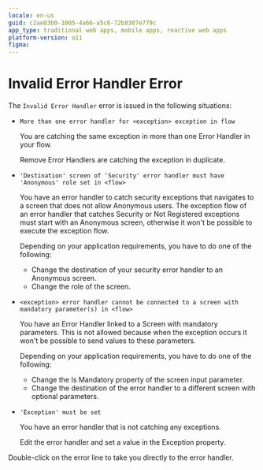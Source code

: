 ```yaml
---
locale: en-us
guid: c2ae03b0-1005-4a66-a5c6-72b8387e779c
app_type: traditional web apps, mobile apps, reactive web apps
platform-version: o11
figma:
---
```


# Invalid Error Handler Error

The `Invalid Error Handler` error is issued in the following situations:

* `More than one error handler for <exception> exception in flow`
  
    You are catching the same exception in more than one Error Handler in your flow.

    Remove Error Handlers are catching the exception in duplicate.

* `'Destination' screen of 'Security' error handler must have 'Anonymous' role set in <flow>`
  
    You have an error handler to catch security exceptions that navigates to a screen that does not allow Anonymous users. The exception flow of an error handler that catches Security or Not Registered exceptions must start with an Anonymous screen, otherwise it won't be possible to execute the exception flow.

    Depending on your application requirements, you have to do one of the following: 
    
    * Change the destination of your security error handler to an Anonymous screen.
    * Change the role of the screen.

* `<exception> error handler cannot be connected to a screen with mandatory parameter(s) in <flow>`
  
    You have an Error Handler linked to a Screen with mandatory parameters. This is not allowed because when the exception occurs it won't be possible to send values to these parameters.

    Depending on your application requirements, you have to do one of the following:
    
    * Change the Is Mandatory property of the screen input parameter.
    * Change the destination of the error handler to a different screen with optional parameters.

* `'Exception' must be set`

    You have an error handler that is not catching any exceptions.

    Edit the error handler and set a value in the Exception property.

Double-click on the error line to take you directly to the error handler.
